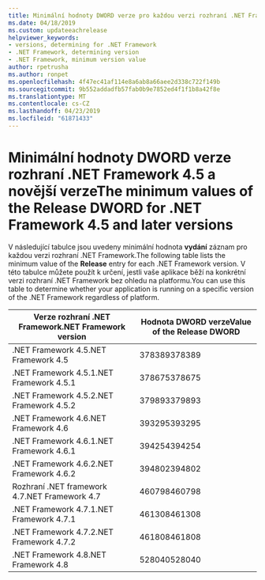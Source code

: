 ```yaml
---
title: Minimální hodnoty DWORD verze pro každou verzi rozhraní .NET Framework
ms.date: 04/18/2019
ms.custom: updateeachrelease
helpviewer_keywords:
- versions, determining for .NET Framework
- .NET Framework, determining version
- .NET Framework, minimum version value
author: rpetrusha
ms.author: ronpet
ms.openlocfilehash: 4f47ec41af114e8a6ab8a66aee2d338c722f149b
ms.sourcegitcommit: 9b552addadfb57fab0b9e7852ed4f1f1b8a42f8e
ms.translationtype: MT
ms.contentlocale: cs-CZ
ms.lasthandoff: 04/23/2019
ms.locfileid: "61871433"
---
```

# <a name="the-minimum-values-of-the-release-dword-for-net-framework-45-and-later-versions"></a><span data-ttu-id="01558-102">Minimální hodnoty DWORD verze rozhraní .NET Framework 4.5 a novější verze</span><span class="sxs-lookup"><span data-stu-id="01558-102">The minimum values of the Release DWORD for .NET Framework 4.5 and later versions</span></span>

<span data-ttu-id="01558-103">V následující tabulce jsou uvedeny minimální hodnota **vydání** záznam pro každou verzi rozhraní .NET Framework.</span><span class="sxs-lookup"><span data-stu-id="01558-103">The following table lists the minimum value of the **Release** entry for each .NET Framework version.</span></span> <span data-ttu-id="01558-104">V této tabulce můžete použít k určení, jestli vaše aplikace běží na konkrétní verzi rozhraní .NET Framework bez ohledu na platformu.</span><span class="sxs-lookup"><span data-stu-id="01558-104">You can use this table to determine whether your application is running on a specific version of the .NET Framework regardless of platform.</span></span>

|<span data-ttu-id="01558-105">Verze rozhraní .NET Framework</span><span class="sxs-lookup"><span data-stu-id="01558-105">.NET Framework version</span></span>|<span data-ttu-id="01558-106">Hodnota DWORD verze</span><span class="sxs-lookup"><span data-stu-id="01558-106">Value of the Release DWORD</span></span>|
|--------------------------------|-------------|
|<span data-ttu-id="01558-107">.NET Framework 4.5</span><span class="sxs-lookup"><span data-stu-id="01558-107">.NET Framework 4.5</span></span>|<span data-ttu-id="01558-108">378389</span><span class="sxs-lookup"><span data-stu-id="01558-108">378389</span></span>|
|<span data-ttu-id="01558-109">.NET Framework 4.5.1</span><span class="sxs-lookup"><span data-stu-id="01558-109">.NET Framework 4.5.1</span></span>|<span data-ttu-id="01558-110">378675</span><span class="sxs-lookup"><span data-stu-id="01558-110">378675</span></span>|
|<span data-ttu-id="01558-111">.NET Framework 4.5.2</span><span class="sxs-lookup"><span data-stu-id="01558-111">.NET Framework 4.5.2</span></span>|<span data-ttu-id="01558-112">379893</span><span class="sxs-lookup"><span data-stu-id="01558-112">379893</span></span>|
|<span data-ttu-id="01558-113">.NET Framework 4.6</span><span class="sxs-lookup"><span data-stu-id="01558-113">.NET Framework 4.6</span></span>|<span data-ttu-id="01558-114">393295</span><span class="sxs-lookup"><span data-stu-id="01558-114">393295</span></span>|
|<span data-ttu-id="01558-115">.NET Framework 4.6.1</span><span class="sxs-lookup"><span data-stu-id="01558-115">.NET Framework 4.6.1</span></span>|<span data-ttu-id="01558-116">394254</span><span class="sxs-lookup"><span data-stu-id="01558-116">394254</span></span>|
|<span data-ttu-id="01558-117">.NET Framework 4.6.2</span><span class="sxs-lookup"><span data-stu-id="01558-117">.NET Framework 4.6.2</span></span>|<span data-ttu-id="01558-118">394802</span><span class="sxs-lookup"><span data-stu-id="01558-118">394802</span></span>|
|<span data-ttu-id="01558-119">Rozhraní .NET framework 4.7</span><span class="sxs-lookup"><span data-stu-id="01558-119">.NET Framework 4.7</span></span>|<span data-ttu-id="01558-120">460798</span><span class="sxs-lookup"><span data-stu-id="01558-120">460798</span></span>|
|<span data-ttu-id="01558-121">.NET Framework 4.7.1</span><span class="sxs-lookup"><span data-stu-id="01558-121">.NET Framework 4.7.1</span></span>|<span data-ttu-id="01558-122">461308</span><span class="sxs-lookup"><span data-stu-id="01558-122">461308</span></span>|
|<span data-ttu-id="01558-123">.NET Framework 4.7.2</span><span class="sxs-lookup"><span data-stu-id="01558-123">.NET Framework 4.7.2</span></span>|<span data-ttu-id="01558-124">461808</span><span class="sxs-lookup"><span data-stu-id="01558-124">461808</span></span>|
|<span data-ttu-id="01558-125">.NET Framework 4.8</span><span class="sxs-lookup"><span data-stu-id="01558-125">.NET Framework 4.8</span></span>|<span data-ttu-id="01558-126">528040</span><span class="sxs-lookup"><span data-stu-id="01558-126">528040</span></span>|
